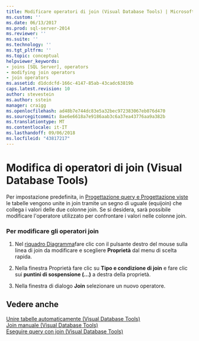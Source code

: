```yaml
---
title: Modificare operatori di join (Visual Database Tools) | Microsoft Docs
ms.custom: ''
ms.date: 06/13/2017
ms.prod: sql-server-2014
ms.reviewer: ''
ms.suite: ''
ms.technology: ''
ms.tgt_pltfrm: ''
ms.topic: conceptual
helpviewer_keywords:
- joins [SQL Server], operators
- modifying join operators
- join operators
ms.assetid: d1dcdcfd-166c-4147-85ab-43cadc63819b
caps.latest.revision: 10
author: stevestein
ms.author: sstein
manager: craigg
ms.openlocfilehash: ad48b7e744dc83e5a32bec972383067eb076d470
ms.sourcegitcommit: 8ae6e6618a7e9186aab3c6a37ea43776aa9a382b
ms.translationtype: MT
ms.contentlocale: it-IT
ms.lasthandoff: 09/06/2018
ms.locfileid: "43817217"
---
```

# <a name="modify-join-operators-visual-database-tools"></a>Modifica di operatori di join (Visual Database Tools)
  Per impostazione predefinita, in [Progettazione query e Progettazione viste](visual-database-tools.md) le tabelle vengono unite in join tramite un segno di uguale (equijoin) che collega i valori delle due colonne join. Se si desidera, sarà possibile modificare l'operatore utilizzato per confrontare i valori nelle colonne join.  
  
### <a name="to-modify-join-operators"></a>Per modificare gli operatori join  
  
1.  Nel [riquadro Diagramma](diagram-pane-visual-database-tools.md)fare clic con il pulsante destro del mouse sulla linea di join da modificare e scegliere **Proprietà** dal menu di scelta rapida.  
  
2.  Nella finestra Proprietà fare clic su **Tipo e condizione di join** e fare clic sui **puntini di sospensione (…)** a destra della proprietà.  
  
3.  Nella finestra di dialogo **Join** selezionare un nuovo operatore.  
  
## <a name="see-also"></a>Vedere anche  
 [Unire tabelle automaticamente &#40;Visual Database Tools&#41;](join-tables-automatically-visual-database-tools.md)   
 [Join manuale &#40;Visual Database Tools&#41;](join-tables-manually-visual-database-tools.md)   
 [Eseguire query con join &#40;Visual Database Tools&#41;](query-with-joins-visual-database-tools.md)  
  
  
